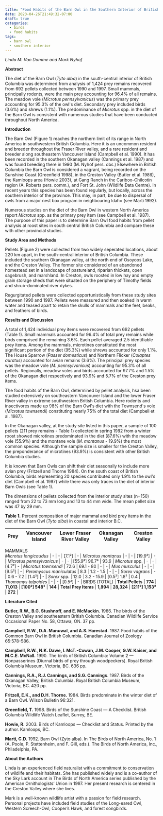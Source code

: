 ```yaml
---
title: "Food Habits of the Barn Owl in the Southern Interior of British Columbia"
date: 2023-04-26T21:49:32-07:00
draft: true
categories:
  - birds
  - food habits
tags:
  - barn owl
  - southern interior
---
```


*Linda M. Van Damme and Mark Nyhof*

**Abstract**

The diet of the Barn Owl (*Tyto alba*) in the south-central interior of British Columbia was determined from analysis of 1,424 prey remains recovered from 692 pellets collected between 1990 and 1997. Small mammals, principally rodents, were the main prey accounting for 96.4% of all remains. The meadow vole (*Microtus pennsylvanicus*) was the primary prey accounting for 95.3% of the owl's diet. Secondary prey included birds (3.6%) and shrews (1.1%). The predominance of *Microtus* spp. in the diet of the Barn Owl is consistent with numerous studies that have been conducted throughout North America.

**Introduction**

The Barn Owl (Figure 1) reaches the northern limit of its range in North America in southwestern British Columbia. Here it is an uncommon resident and breeder throughout the Fraser River valley, and a rare resident and breeder along southeastern Vancouver Island (Campbell et al. 1990). It has been recorded in the southern Okanagan valley (Cannings et al. 1987) and was found breeding there in 1990 (M. Nyhof pers. obs.) Elsewhere in British Columbia the Barn Owl is considered a vagrant, being recorded on the Sunshine Coast (Greenfield 1998), in the Creston Valley (Butler et al. 1986), the Kamloops area (Howie 2003), at Gang Ranch in the Cariboo-Chilcotin region (A. Roberts pers. comm.), and Fort St. John (Wildlife Data Centre). In recent years this species has been found regularly, but locally, across the southern interior of the province. This may, in part, be due to dispersal of owls from a major nest box program in neighbouring Idaho (see Marti 1992).

Numerous studies on the diet of the Barn Owl in western North America report *Microtus* spp. as the primary prey item (see Campbell et al. 1987). The purpose of this paper is to determine Barn Owl food habits from pellet analysis at roost sites in south central British Columbia and compare these with other provincial studies.

**Study Area and Methods**

Pellets (Figure 2) were collected from two widely seperated locations, about 220 km apart, in the south-central interior of British Columbia. These included the southern Okanagan valley, at the north end of Osoyoos Lake, and the Creston Valley. The former site considered of an abandoned homestead set in a landscape of pastureland, riparian thickets, open sagebrush, and marshland. In Creston, owls roosted in low hay and empty grain storage sheds that were situated on the periphery of Timothy fields and shrub-dominated river dykes.

Regurgitated pellets were collected opportunistically from these study sites between 1990 and 1997. Pellets were measured and then soaked in warm water and teased apart to retain the skulls of mammals and the feet, beaks, and feathers of birds.

**Results and Discussion**

A total of 1,424 individual prey items were recovered from 692 pellets (Table 1). Small mammals accounted for 96.4% of total prey remains while birds comprised the remaining 3.6%. Each pellet averaged 2.5 identifiable prey items. Among the mammals, microtines constituted the most significant portion of the diet (95.3%) while shrews accounted for only 1.1%. The House Sparrow (*Passer domesticus*) and Northern Flicker (*Colaptes auratus*) accounted for avian remains (3.6%). The principal prey species was the meadow vole (*M. pennsylvanicus*) accounting for 95.3% of all pellets. Regionally, meadow voles and birds accounted for 97.7% and 1.5% of the Okanagan diet respectively and 93.9% and 5.7% of the Creston prey items.

The food habits of the Barn Owl, determined by pellet analysis, hsa been studied extensively on southeastern Vancouver Island and the lower Fraser River valley in extreme southwestern British Columbia. Here rodents and insectivores made up 98% of the Barn Owl's diet with the Townsend's vole (*Microtus townsendi*) constituting nearly 75% of the total diet (Campbell et al. 1987).

In the Okanagan valley, at the study site listed in this paper, a sample of 100 pellets (211 prey remains - Table 1) collected in spring 1982 from a winter roost showed microtines predominated in the diet (87.6%) with the meadow vole (55.9%) and the montane vole (*M. montanus* - 19.9%) the most common species. Although the sample size is smaller for the Creston Valley, the preponderance of microtines (93.9%) is consistent with other British Columbia studies.

It is known that Barn Owls can shift their diet seasonally to include more avian prey (Fritzell and Thorne 1984). On the south coast of British Columbia, birds representing 20 species contributed only 1.9% to the owl's diet (Campbell et al. 1987) while there was only traces in the diet of interior Barn Owls (see Table 1).

The dimensions of pellets collected from the interior study sites (n=150) ranged from 22 to 73 mm long and 13 to 44 mm wide. The mean pellet size was 47 by 29 mm.

**Table 1.** Percent composition of major mammal and bird prey items in the diet of the Barn Owl (*Tyto alba*) in coastal and interior B.C.



| Prey   | Vancouver Island | Lower Fraser River Valley | Okanagan Valley | Creston Valley |
--------|------------------|---------------------------|-----------------|----------------|
MAMMALS     
*Microtus longicaudus* | - | - | [7.1²] | - |
*Microtus montanus* | - | - | [19.9²] | - |
*Microtus pennsylvanicus* | - | - | [55.9²] 96.7³ | 93.9 |
*Microtus* spp. | - | - | [4.7²] - |
*Microtus townsendi* | 72.6 | 69.1 - 80 | - | - |
*Mus musculus* | - | - | [9.5²] | - |
*Peromyscus maniculatus* | 8.3 | 1.2 - 1.5 | - | - |
*Sorex vagrans* | - | 0.6 - 7.2 | [1.4²] | - |
*Sorex* spp. | 12.0 | 3.2 - 15.9 | [0.5²] 1.8³ | 0.4 |   
*Thomomys talpoides* | - | - | [0.5²] | - |
BIRDS (TOTAL) |
**Total Pellets** | **774** | **11,013** | **[100²] 548³** | **144** |
**Total Prey Items** | **1,894** | **28,324** | **[211²] 1,153³** | **272** |

**Literature Cited**

**Butler, R.W., B.G. Stushnoff, and E. McMackin.** 1986. The birds of the Creston Valley and southeastern British Columbia. Canadian Wildlife Service Occasional Paper No. 58, Ottawa, ON. 37 pp.

**Campbell, R.W., D.A. Manuwal, and A.S. Harestad.** 1987. Food habits of the Common Barn Owl in British Columbia. Canadian Journal of Zoology 65:578-586.

**Campbell, R.W., N.K. Dawe, I. McT.-Cowan, J.M. Cooper, G.W. Kaiser, and M.C.E. McNall.** 1990. The birds of British Columbia: Volume 2 — Nonpasserines (Diurnal birds of prey through woodpeckers). Royal British Columbia Museum, Victoria, BC. 636 pp.

**Cannings, R.A., R.J. Cannings, and S.G. Cannings.** 1987. Birds of the Okanagan Valley, British Columbia. Royal British Columbia Museum, Victoria, BC. 420 pp.

**Fritzell, E.K., and D.H. Thorne.** 1984. Birds predominate in the winter diet of a Barn Owl. Wilson Bulletin 96:321.

**Greenfield, T.** 1998. Birds of the Sunshine Coast — A Checklist. British Columbia Wildlife Watch Leaflet, Surrey, BE.

**Howie, R.** 2003. Birds of Kamloops — Checklist and Status. Printed by the author. Kamloops, BC. 

**Marti, C.D.** 1992. Barn Owl (Zyto alba). In The Birds of North America, No. 1 (A. Poole, P. Stettenheim, and F. Gill, eds.). The Birds of North America, Inc., Philadelphia, PA.

**About the Authors**

Linda is an experienced field naturalist with a commitment to conservation of wildlife and their habitats. She has published widely and is a co-author of the Sky Lark account in The Birds of North America series published by the American Ornithologists’ Union in 1997. Her present research is centered in the Creston Valley where she lives. 

Mark is a well-known wildlife artist with a passion for field research. Personal projects have included field studies of the Long-eared Owl, Western Screech-Owl, Cooper’s Hawk, and forest songbirds.






